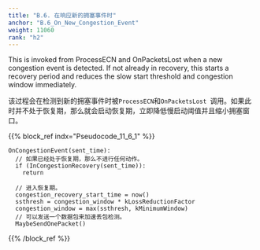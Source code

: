 ```yaml
---
title: "B.6. 在响应新的拥塞事件时"
anchor: "B.6_On_New_Congestion_Event"
weight: 11060
rank: "h2"
---
```


This is invoked from ProcessECN and OnPacketsLost when a new congestion event is detected. If not already in recovery, this starts a recovery period and reduces the slow start threshold and congestion window immediately.

该过程会在检测到新的拥塞事件时被`ProcessECN`和`OnPacketsLost `调用。如果此时并不处于恢复期，那么就会启动恢复期，立即降低慢启动阈值并且缩小拥塞窗口。

{{% block_ref
indx="Pseudocode_11_6_1" %}}

```
OnCongestionEvent(sent_time):
  // 如果已经处于恢复期，那么不进行任何动作。
  if (InCongestionRecovery(sent_time)):
    return

  // 进入恢复期。
  congestion_recovery_start_time = now()
  ssthresh = congestion_window * kLossReductionFactor
  congestion_window = max(ssthresh, kMinimumWindow)
  // 可以发送一个数据包来加速丢包检测。
  MaybeSendOnePacket()
```

{{% /block_ref %}}
